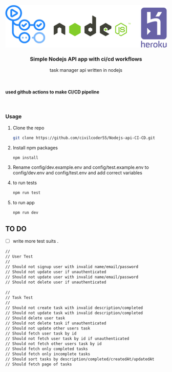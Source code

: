 <p align="center">
  <img src="tests/fixtures/img.png" alt="Demo">
</p>

<p align="center">
  <h3 align="center">Simple Nodejs API app with ci/cd workflows</h3>
  <p align="center"> task manager api written in nodejs </p>
</p>

</br>

#### used github actions to make CI/CD pipeline 


</br>

### Usage

1. Clone the repo
    ```sh
    git clone https://github.com/civilcoder55/Nodejs-api-CI-CD.git
    ```

2. Install npm packages
    ```sh
    npm install
    ```

3. Rename config/dev.example.env and config/test.example.env to config/dev.env and config/test.env 
    and add correct variables 

4. to run tests 
    ```sh
    npm run test
    ```

5. to run app 
    ```sh
    npm run dev
    ```





## TO DO

-   [ ] write more test suits .
```
//
// User Test 
//
// Should not signup user with invalid name/email/password
// Should not update user if unauthenticated
// Should not update user with invalid name/email/password
// Should not delete user if unauthenticated

//
// Task Test 
//
// Should not create task with invalid description/completed
// Should not update task with invalid description/completed
// Should delete user task
// Should not delete task if unauthenticated
// Should not update other users task
// Should fetch user task by id
// Should not fetch user task by id if unauthenticated
// Should not fetch other users task by id
// Should fetch only completed tasks
// Should fetch only incomplete tasks
// Should sort tasks by description/completed/createdAt/updatedAt
// Should fetch page of tasks
```